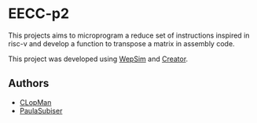 # EECC-p2

This projects aims to microprogram a reduce set of instructions inspired in risc-v and develop a function to transpose a matrix in assembly code. 

This project was developed using [WepSim](https://wepsim.github.io/) and [Creator](https://creatorsim.github.io/).
## Authors 

- [CLopMan](https://github.com/CLopMan)                                  
- [PaulaSubiser](https://github.com/PaulaSubiser) 
